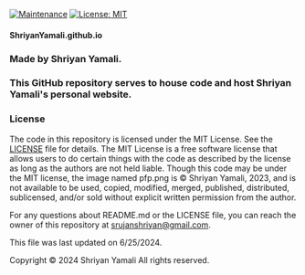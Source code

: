 [![Maintenance](https://img.shields.io/maintenance/yes/2024)](https://github.com/ShriyanYamali/ShriyanYamali.github.io)
[![License: MIT](https://img.shields.io/badge/License-MIT-yellow.svg)](https://opensource.org/licenses/MIT)

#### ShriyanYamali.github.io
### Made by Shriyan Yamali. 
### This GitHub repository serves to house code and host Shriyan Yamali's personal website.
### License
The code in this repository is licensed under the MIT License. See the [LICENSE](LICENSE) file for details. The MIT License is a free software license that allows users to do certain things with the code as described by the license as long as the authors are not held liable. Though this code may be under the MIT license, the image named pfp.png is © Shriyan Yamali, 2023, and is not available to be used, copied, modified, merged, published, distributed, sublicensed, and/or sold without explicit written permission from the author.

For any questions about README.md or the LICENSE file, you can reach the owner of this repository at srujanshriyan@gmail.com.

This file was last updated on 6/25/2024.

Copyright © 2024 Shriyan Yamali All rights reserved.
